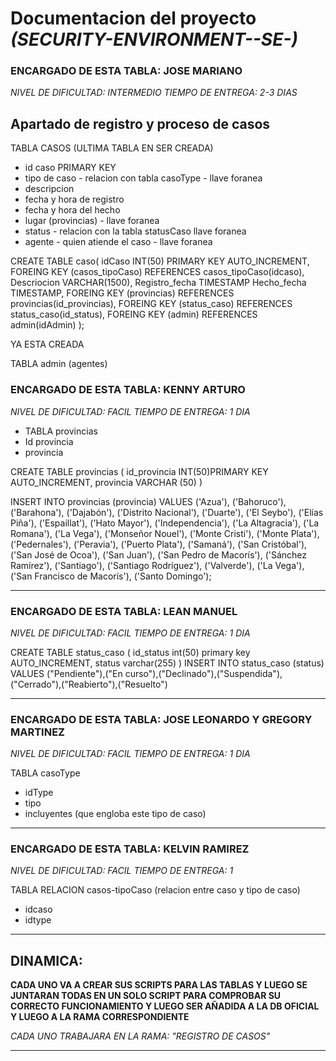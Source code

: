 # Documentacion del proyecto  _(SECURITY-ENVIRONMENT--SE-)_

### ENCARGADO DE ESTA TABLA: JOSE MARIANO 
_NIVEL DE DIFICULTAD: INTERMEDIO_
_TIEMPO DE ENTREGA: 2-3 DIAS_

## Apartado de registro y proceso de casos

TABLA CASOS (ULTIMA TABLA EN SER CREADA)

- id caso PRIMARY KEY
- tipo de caso - relacion con tabla casoType - llave foranea
- descripcion
- fecha y hora de registro 
- fecha y hora del hecho 
- lugar (provincias) - llave foranea
- status - relacion con la tabla statusCaso  llave foranea
- agente - quien atiende el caso - llave foranea

CREATE TABLE caso(
    idCaso INT(50) PRIMARY KEY AUTO_INCREMENT,
    FOREING KEY (casos_tipoCaso) REFERENCES  casos_tipoCaso(idcaso),
    Descriocion VARCHAR(1500),
    Registro_fecha TIMESTAMP
    Hecho_fecha TIMESTAMP,
    FOREING KEY (provincias)  REFERENCES provincias(id_provincias),
    FOREING KEY (status_caso) REFERENCES status_caso(id_status),
    FOREING KEY (admin) REFERENCES admin(idAdmin)
);

YA ESTA CREADA

TABLA admin (agentes)



### ENCARGADO DE ESTA TABLA: KENNY ARTURO
_NIVEL DE DIFICULTAD: FACIL_
_TIEMPO DE ENTREGA: 1 DIA_

- TABLA provincias
- Id provincia
- provincia 

CREATE TABLE provincias (
    id_provincia INT(50)PRIMARY KEY AUTO_INCREMENT,
    provincia VARCHAR (50)
    )
    
INSERT INTO provincias (provincia) VALUES
('Azua'),
('Bahoruco'),
('Barahona'),
('Dajabón'),
('Distrito Nacional'),
('Duarte'),
('El Seybo'),
('Elías Piña'),
('Espaillat'),
('Hato Mayor'),
('Independencia'),
('La Altagracia'),
('La Romana'),
('La Vega'),
('Monseñor Nouel'),
('Monte Cristi'),
('Monte Plata'),
('Pedernales'),
('Peravia'),
('Puerto Plata'),
('Samaná'),
('San Cristóbal'),
('San José de Ocoa'),
('San Juan'),
('San Pedro de Macorís'),
('Sánchez Ramírez'),
('Santiago'),
('Santiago Rodríguez'),
('Valverde'),
('La Vega'),
('San Francisco de Macorís'),
('Santo Domingo');

---



### ENCARGADO DE ESTA TABLA: LEAN MANUEL
_NIVEL DE DIFICULTAD: FACIL_
_TIEMPO DE ENTREGA: 1 DIA_

CREATE TABLE status_caso (
    id_status int(50) primary key AUTO_INCREMENT,
    status varchar(255)
    )
    INSERT INTO status_caso (status) VALUES ("Pendiente"),("En curso"),("Declinado"),("Suspendida"),("Cerrado"),("Reabierto"),("Resuelto") 


---



### ENCARGADO DE ESTA TABLA: JOSE LEONARDO Y GREGORY MARTINEZ
_NIVEL DE DIFICULTAD: FACIL_
_TIEMPO DE ENTREGA: 1 DIA_

TABLA casoType

- idType
- tipo
- incluyentes (que engloba este tipo de caso)

---



### ENCARGADO DE ESTA TABLA: KELVIN RAMIREZ 

_NIVEL DE DIFICULTAD: FACIL_
_TIEMPO DE ENTREGA: 1_

TABLA RELACION casos-tipoCaso (relacion entre caso y tipo de caso)

- idcaso
- idtype

---




## DINAMICA:

**CADA UNO VA A CREAR SUS SCRIPTS PARA LAS TABLAS Y LUEGO SE JUNTARAN TODAS EN UN
SOLO SCRIPT PARA COMPROBAR SU CORRECTO FUNCIONAMIENTO Y LUEGO SER AÑADIDA A LA 
DB OFICIAL Y LUEGO A LA RAMA CORRESPONDIENTE**

_CADA UNO TRABAJARA EN LA RAMA: "REGISTRO DE CASOS"_

---
